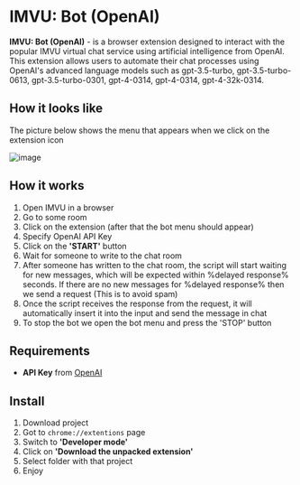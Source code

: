 # IMVU: Bot (OpenAI)
<b>IMVU: Bot (OpenAI)</b> - is a browser extension designed to interact with the popular IMVU virtual chat service using artificial intelligence from OpenAI. 
This extension allows users to automate their chat processes using OpenAI's advanced language models such as gpt-3.5-turbo, gpt-3.5-turbo-0613, gpt-3.5-turbo-0301, gpt-4-0314, gpt-4-0314, gpt-4-32k-0314.

## How it looks like
The picture below shows the menu that appears when we click on the extension icon

![image](https://github.com/ncctcr/imvu-openai-bot/assets/37658170/e480574e-ee38-4b40-aa67-aff20ee4fe00)


## How it works
1. Open IMVU in a browser
2. Go to some room
3. Click on the extension (after that the bot menu should appear)
4. Specify OpenAI API Key
5. Click on the <b>'START'</b> button
6. Wait for someone to write to the chat room
7. After someone has written to the chat room, the script will start waiting for new messages, which will be expected within %delayed response% seconds. If there are no new messages for %delayed response% then we send a request (This is to avoid spam)
8. Once the script receives the response from the request, it will automatically insert it into the input and send the message in chat
9. To stop the bot we open the bot menu and press the 'STOP' button

## Requirements
- <b>API Key</b> from [OpenAI](https://platform.openai.com/) 

## Install
1. Download project
2. Got to <code>chrome://extentions</code> page 
3. Switch to <b>'Developer mode'</b>
4. Click on <b>'Download the unpacked extension'</b>
5. Select folder with that project
6. Enjoy
